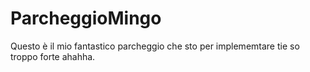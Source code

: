 # ParcheggioMingo

Questo è il mio fantastico parcheggio che sto per implememtare tie so troppo forte ahahha. 
 
